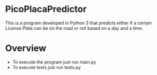 # PicoPlacaPredictor
 This is a program developed in Python 3 that predicts either if a certain License Plate can be on the road or not based on a day and a time. 
# Overview 
* To execute the program just run main.py 
* To execute tests just run tests.py 
